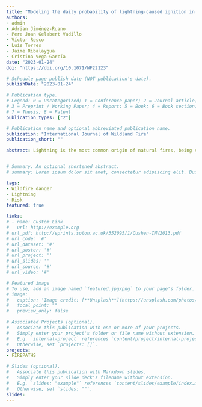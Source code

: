 ```yaml
---
title: "Modeling the daily probability of lightning-caused ignition in the Iberian Peninsula (accepted)"
authors:
- admin
- Adrian Jiménez-Ruano
- Pere Joan Gelabert Vadillo
- Víctor Resco
- Luís Torres
- Jaime Ribalaygua
- Cristina Vega-García
date: "2023-01-24"
doi: "https://doi.org/10.1071/WF22123"

# Schedule page publish date (NOT publication's date).
publishDate: "2023-01-24"

# Publication type.
# Legend: 0 = Uncategorized; 1 = Conference paper; 2 = Journal article;
# 3 = Preprint / Working Paper; 4 = Report; 5 = Book; 6 = Book section;
# 7 = Thesis; 8 = Patent
publication_types: ["2"]

# Publication name and optional abbreviated publication name.
publication: "International Journal of Wildland Fire"
publication_short: ""

abstract: Lightning is the most common origin of natural fires, being strongly linked to specific synoptic conditions associated with atmospheric instability, such as dry thunderstorms; dry fuels are required for ignition to take place and for subsequent propagation. The aim was to predict the daily probability of ignition by exploiting a large dataset of lightning and fire data to anticipate ignition over the entire Iberian Peninsula. We trained and tested a machine learning model using lightning strikes (>17million) in the period 2009–2015. For each lightning strike, we extracted information relating to fuel condition, structural features of vegetation, topography, and the specific characteristics of the strikes (polarity, intensity and flash density). Naturally triggered ignitions are typically initiated at higher elevations (above 1000m above sea level) under conditions of low dead fuel moisture (<10–13%) and moderate live moisture content (Drought Code>300). Negative-polarity lightning strikes (−10kA) appear to trigger fires more frequently. Our approach was able to provide ignition forecasts at multiple temporal and spatial scales, thus enhancing forest fire risk assessment systems.


# Summary. An optional shortened abstract.
# summary: Lorem ipsum dolor sit amet, consectetur adipiscing elit. Duis posuere tellus ac convallis #placerat. Proin tincidunt magna sed ex sollicitudin condimentum.

tags:
- Wildfire danger
- Lightning
- Risk 
featured: true

links:
# - name: Custom Link
#   url: http://example.org
# url_pdf: http://eprints.soton.ac.uk/352095/1/Cushen-IMV2013.pdf
# url_code: '#'
# url_dataset: '#'
# url_poster: '#'
# url_project: ''
# url_slides: ''
# url_source: '#'
# url_video: '#'

# Featured image
# To use, add an image named `featured.jpg/png` to your page's folder. 
# image:
#   caption: 'Image credit: [**Unsplash**](https://unsplash.com/photos/pLCdAaMFLTE)'
#   focal_point: ""
#   preview_only: false

# Associated Projects (optional).
#   Associate this publication with one or more of your projects.
#   Simply enter your project's folder or file name without extension.
#   E.g. `internal-project` references `content/project/internal-project/index.md`.
#   Otherwise, set `projects: []`.
projects:
- FIREPATHS

# Slides (optional).
#   Associate this publication with Markdown slides.
#   Simply enter your slide deck's filename without extension.
#   E.g. `slides: "example"` references `content/slides/example/index.md`.
#   Otherwise, set `slides: ""`.
slides:
---
```



